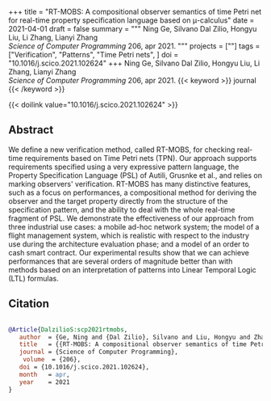 +++
title = "RT-MOBS: A compositional observer semantics of time Petri net for real-time property specification language based on μ-calculus"
date = 2021-04-01
draft = false
summary = """
Ning Ge, Silvano Dal Zilio, Hongyu Liu, Li Zhang, Lianyi Zhang <br />
_Science of Computer Programming_ 206, apr 2021.
"""
projects = [""]
tags = ["Verification", "Patterns", "Time Petri nets", ]
doi = "10.1016/j.scico.2021.102624"
+++
Ning Ge, Silvano Dal Zilio, Hongyu Liu, Li Zhang, Lianyi Zhang <br />
_Science of Computer Programming_ 206, apr 2021.
{{< keyword >}} journal {{< /keyword >}}


{{< doilink value="10.1016/j.scico.2021.102624" >}}

## Abstract
We define a new verification method, called RT-MOBS, for checking real-time requirements
        based on Time Petri nets (TPN). Our approach supports requirements specified using a very
        expressive pattern language, the Property Specification Language (PSL) of Autili, Grusnke et
        al., and relies on marking observers' verification. RT-MOBS has many distinctive features,
        such as a focus on performances, a compositional method for deriving the observer and the
        target property directly from the structure of the specification pattern, and the ability to
        deal with the whole real-time fragment of PSL. We demonstrate the effectiveness of our
        approach from three industrial use cases: a mobile ad-hoc network system; the model of a
        flight management system, which is realistic with respect to the industry use during the
        architecture evaluation phase; and a model of an order to cash smart contract. Our
        experimental results show that we can achieve performances that are several orders of
        magnitude better than with methods based on an interpretation of patterns into Linear
        Temporal Logic (LTL) formulas.



## Citation

```bibtex

@Article{DalzilioS:scp2021rtmobs,
   author  = {Ge, Ning and {Dal Zilio}, Silvano and Liu, Hongyu and Zhang, Li and Zhang, Lianyi},
   title   = {{RT-MOBS: A compositional observer semantics of time Petri net for real-time property specification language based on μ-calculus}},
   journal = {Science of Computer Programming},
    volume  = {206},
   doi = {10.1016/j.scico.2021.102624},
   month   = apr, 
   year    = 2021
}

````
